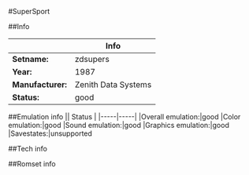 #SuperSport

##Info

||Info|
|-----|-----|
|**Setname:**|zdsupers
|**Year:**|1987
|**Manufacturer:**|Zenith Data Systems
|**Status:**|good

##Emulation info
|| Status |
|-----|-----|
|Overall emulation:|good
|Color emulation:|good
|Sound emulation:|good
|Graphics emulation:|good
|Savestates:|unsupported

##Tech info

##Romset info

<!--- START OF EDITED COMMENT DO NOT TOUCH TEXT ABOVE-->
